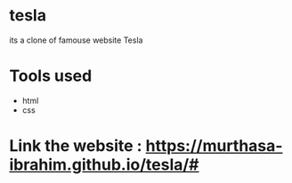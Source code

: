 # tesla
its a clone of famouse website Tesla 
# Tools used 
 - html
 - css
# Link the website : https://murthasa-ibrahim.github.io/tesla/# 
